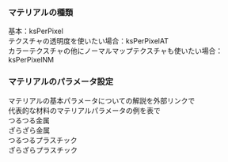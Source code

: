 ### マテリアルの種類
基本：ksPerPixel  
テクスチャの透明度を使いたい場合：ksPerPixelAT  
カラーテクスチャの他にノーマルマップテクスチャも使いたい場合：ksPerPixelNM  

### マテリアルのパラメータ設定
マテリアルの基本パラメータについての解説を外部リンクで  
代表的な材料のマテリアルパラメータの例を表で  
つるつる金属  
ざらざら金属  
つるつるプラスチック  
ざらざらプラスチック  
